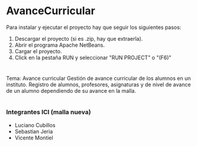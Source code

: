 # AvanceCurricular 
Para instalar y ejecutar el proyecto hay que seguir los siguientes pasos:
1. Descargar el proyecto (si es .zip, hay que extraerla).
2. Abrir el programa Apache NetBeans.
3. Cargar el proyecto.
4. Click en la pestaña RUN y seleccionar "RUN PROJECT" o "(F6)"
#
Tema: Avance curricular Gestión de avance curricular de los alumnos en un instituto. Registro de alumnos, profesores, asignaturas y de nivel de avance de un alumno dependiendo de su avance en la malla. 
#
### Integrantes ICI (malla nueva)
- Luciano Cubillos
- Sebastian Jeria
- Vicente Montiel
